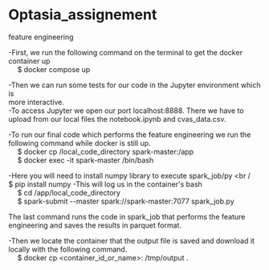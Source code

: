 # Optasia_assignement
feature engineering

-First, we run the following command on the terminal to get the docker container up <br />
   &emsp; $ docker compose up
    
-Then we can run some tests for our code in the Jupyter environment which is <br />
more interactive.<br />
-To access Jupyter we open our port localhost:8888. There we have to upload from our local files the notebook.ipynb and cvas_data.csv.

-To run our final code which performs the feature engineering we run the 
following command while docker is still up. <br />
   &emsp; $ docker cp /local_code_directory spark-master:/app <br />
   &emsp; $ docker exec -it spark-master /bin/bash <br />

 -Here you will need to install numpy library to execute spark_job/py  <br /
    &emsp; $ pip install numpy
  -This will log us in the container's bash <br />
    &emsp; $ cd /app/local_code_directory <br />
    &emsp; $ spark-submit --master spark://spark-master:7077 spark_job.py  <br />
    
The last command runs the code in spark_job that performs the feature <br />
  engineering and saves the results in parquet format.

-Then we locate the container that the output file is saved and download it locally with the following command. <br />
    &emsp; $ docker cp <container_id_or_name>: /tmp/output .
      

